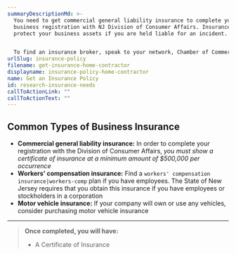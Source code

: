 ```yaml
---
summaryDescriptionMd: >-
  You need to get commercial general liability insurance to complete your
  business registration with NJ Division of Consumer Affairs. Insurance will
  protect your business assets if you are held liable for an incident.


  To find an insurance broker, speak to your network, Chamber of Commerce, or supplier. Often, the best way to find a broker is through word of mouth.
urlSlug: insurance-policy
filename: get-insurance-home-contractor
displayname: insurance-policy-home-contractor
name: Get an Insurance Policy
id: research-insurance-needs
callToActionLink: ""
callToActionText: ""
---
```


## Common Types of Business Insurance

- **Commercial general liability insurance:** In order to complete your registration with the Division of Consumer Affairs, _you must show a certificate of insurance at a minimum amount of $500,000 per occurrence_
- **Workers' compensation insurance:** Find a `workers' compensation insurance|workers-comp` plan if you have employees. The State of New Jersey requires that you obtain this insurance if you have employees or stockholders in a corporation
- **Motor vehicle insurance:** If your company will own or use any vehicles, consider purchasing motor vehicle insurance

---

> **Once completed, you will have:**
>
> - A Certificate of Insurance
